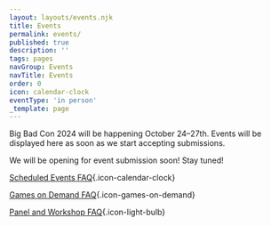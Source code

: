 ```yaml
---
layout: layouts/events.njk
title: Events
permalink: events/
published: true
description: ''
tags: pages
navGroup: Events
navTitle: Events
order: 0
icon: calendar-clock
eventType: 'in person'
_template: page
---
```


<!--We are accepting [event submissions](/run-an-event/) for Big Bad Con 2023!-->

<!-- The event schedule is now available [here](https://docs.google.com/spreadsheets/d/1VmxraTllYScL33AH-5EzrqAkwppS5EPHMDq1oz7BobA/edit?mc_cid=eaf52d5fe0\&mc_eid=UNIQID#gid=161509786). Signups are open now!

 -->

Big Bad Con 2024 will be happening October 24–27th. Events will be displayed here as soon as we start accepting submissions.

We will be opening for event submission soon! Stay tuned!

[Scheduled Events FAQ](https://www.bigbadcon.com/scheduled-events-faq/){.icon-calendar-clock}

[Games on Demand FAQ](/games-on-demand-how-it-works/){.icon-games-on-demand}

[Panel and Workshop FAQ](https://www.bigbadcon.com/panel-faq/){.icon-light-bulb}